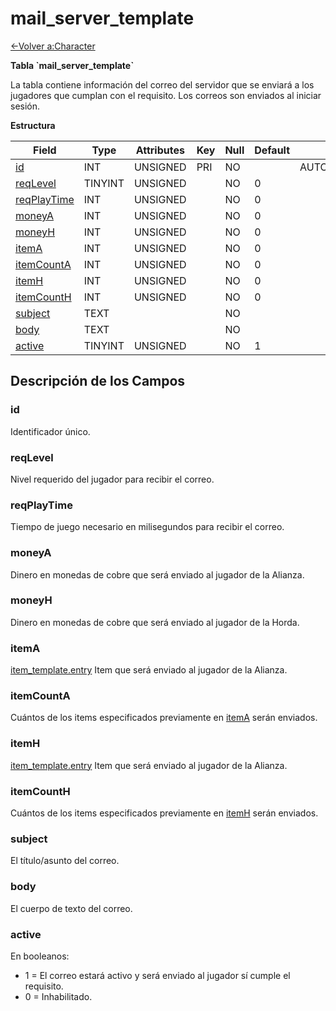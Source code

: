 # mail_server_template

[<-Volver a:Character](database-character.md)

**Tabla \`mail_server_template\`**

La tabla contiene información del correo del servidor que se enviará a los jugadores que cumplan con el requisito. Los correos son enviados al iniciar sesión.

**Estructura**

| Field            | Type    | Attributes | Key | Null | Default | Extra          | Comment |
| ---------------- | ------- | ---------- | --- | ---- | ------- | -------------- | ------- |
| [id][1]          | INT     | UNSIGNED   | PRI | NO   |         | AUTO_INCREMENT |         |
| [reqLevel][2]    | TINYINT | UNSIGNED   |     | NO   | 0       |                |         |
| [reqPlayTime][3] | INT     | UNSIGNED   |     | NO   | 0       |                |         |
| [moneyA][4]      | INT     | UNSIGNED   |     | NO   | 0       |                |         |
| [moneyH][5]      | INT     | UNSIGNED   |     | NO   | 0       |                |         |
| [itemA][6]       | INT     | UNSIGNED   |     | NO   | 0       |                |         |
| [itemCountA][7]  | INT     | UNSIGNED   |     | NO   | 0       |                |         |
| [itemH][8]       | INT     | UNSIGNED   |     | NO   | 0       |                |         |
| [itemCountH][9]  | INT     | UNSIGNED   |     | NO   | 0       |                |         |
| [subject][10]    | TEXT    |            |     | NO   |         |                |         |
| [body][11]       | TEXT    |            |     | NO   |         |                |         |
| [active][12]     | TINYINT | UNSIGNED   |     | NO   | 1       |                |         |

[1]: #id
[2]: #reqlevel
[3]: #reqplaytime
[4]: #moneya
[5]: #moneyh
[6]: #itema
[7]: #itemcounta
[8]: #itemh
[9]: #itemcounth
[10]: #subject
[11]: #body
[12]: #active

## Descripción de los Campos

### id

Identificador único.

### reqLevel

Nivel requerido del jugador para recibir el correo.

### reqPlayTime

Tiempo de juego necesario en milisegundos para recibir el correo.

### moneyA

Dinero en monedas de cobre que será enviado al jugador de la Alianza.

### moneyH

Dinero en monedas de cobre que será enviado al jugador de la Horda.

### itemA

[item_template.entry](item_template#entry) Item que será enviado al jugador de la Alianza.

### itemCountA

Cuántos de los items especificados previamente en [itemA](#itema) serán enviados.

### itemH

[item_template.entry](item_template#entry) Item que será enviado al jugador de la Alianza.

### itemCountH

Cuántos de los items especificados previamente en [itemH](#itemh) serán enviados.

### subject

El título/asunto del correo.

### body

El cuerpo de texto del correo.

### active

En booleanos:

- 1 = El correo estará activo y será enviado al jugador sí cumple el requisito.
- 0 = Inhabilitado.